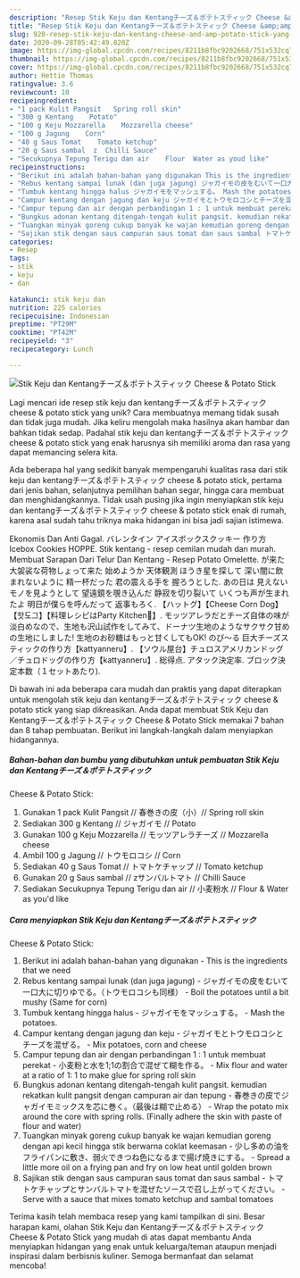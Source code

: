 ```yaml
---
description: "Resep Stik Keju dan Kentangチーズ＆ポテトスティック Cheese &amp;amp; Potato Stick yang Menggugah Selera"
title: "Resep Stik Keju dan Kentangチーズ＆ポテトスティック Cheese &amp;amp; Potato Stick yang Menggugah Selera"
slug: 920-resep-stik-keju-dan-kentang-cheese-and-amp-potato-stick-yang-menggugah-selera
date: 2020-09-28T05:42:49.820Z
image: https://img-global.cpcdn.com/recipes/8211b8fbc9202668/751x532cq70/stik-keju-dan-kentangチーズ＆ポテトスティック-cheese-potato-stick-foto-resep-utama.jpg
thumbnail: https://img-global.cpcdn.com/recipes/8211b8fbc9202668/751x532cq70/stik-keju-dan-kentangチーズ＆ポテトスティック-cheese-potato-stick-foto-resep-utama.jpg
cover: https://img-global.cpcdn.com/recipes/8211b8fbc9202668/751x532cq70/stik-keju-dan-kentangチーズ＆ポテトスティック-cheese-potato-stick-foto-resep-utama.jpg
author: Hettie Thomas
ratingvalue: 3.6
reviewcount: 10
recipeingredient:
- "1 pack Kulit Pangsit   Spring roll skin"
- "300 g Kentang    Potato"
- "100 g Keju Mozzarella    Mozzarella cheese"
- "100 g Jagung    Corn"
- "40 g Saus Tomat    Tomato ketchup"
- "20 g Saus sambal  z  Chilli Sauce"
- "Secukupnya Tepung Terigu dan air    Flour  Water as youd like"
recipeinstructions:
- "Berikut ini adalah bahan-bahan yang digunakan This is the ingredients that we need"
- "Rebus kentang sampai lunak (dan juga jagung) ジャガイモの皮をむいて一口大に切りゆでる。（トウモロコシも同様）  Boil the potatoes until a bit mushy (Same for corn)"
- "Tumbuk kentang hingga halus ジャガイモをマッシュする。 Mash the potatoes."
- "Campur kentang dengan jagung dan keju ジャガイモとトウモロコシとチーズを混ぜる。 Mix potatoes, corn and cheese"
- "Campur tepung dan air dengan perbandingan 1 : 1 untuk membuat perekat 小麦粉と水を1;1の割合で混ぜて糊を作る。 Mix flour and water at a ratio of 1: 1 to make glue for spring roll skin"
- "Bungkus adonan kentang ditengah-tengah kulit pangsit. kemudian rekatkan kulit pangsit dengan campuran air dan tepung 春巻きの皮でジャガイモミックスを芯に巻く。（最後は糊で止める） Wrap the potato mix around the core with spring rolls. (Finally adhere the skin with paste of flour and water)"
- "Tuangkan minyak goreng cukup banyak ke wajan kemudian goreng dengan api kecil hingga stik berwarna coklat keemasan 少し多めの油をフライパンに敷き、弱火できつね色になるまで揚げ焼きにする。 Spread a little more oil on a frying pan and fry on low heat until golden brown"
- "Sajikan stik dengan saus campuran saus tomat dan saus sambal トマトケチャップとサンバルトマトを混ぜたソースで召し上がってください。 Serve with a sauce that mixes tomato ketchup and sambal tomatoes"
categories:
- Resep
tags:
- stik
- keju
- dan

katakunci: stik keju dan 
nutrition: 225 calories
recipecuisine: Indonesian
preptime: "PT29M"
cooktime: "PT42M"
recipeyield: "3"
recipecategory: Lunch

---
```



![Stik Keju dan Kentangチーズ＆ポテトスティック
Cheese &amp; Potato Stick](https://img-global.cpcdn.com/recipes/8211b8fbc9202668/751x532cq70/stik-keju-dan-kentangチーズ＆ポテトスティック-cheese-potato-stick-foto-resep-utama.jpg)

Lagi mencari ide resep stik keju dan kentangチーズ＆ポテトスティック
cheese &amp; potato stick yang unik? Cara membuatnya memang tidak susah dan tidak juga mudah. Jika keliru mengolah maka hasilnya akan hambar dan bahkan tidak sedap. Padahal stik keju dan kentangチーズ＆ポテトスティック
cheese &amp; potato stick yang enak harusnya sih memiliki aroma dan rasa yang dapat memancing selera kita.

Ada beberapa hal yang sedikit banyak mempengaruhi kualitas rasa dari stik keju dan kentangチーズ＆ポテトスティック
cheese &amp; potato stick, pertama dari jenis bahan, selanjutnya pemilihan bahan segar, hingga cara membuat dan menghidangkannya. Tidak usah pusing jika ingin menyiapkan stik keju dan kentangチーズ＆ポテトスティック
cheese &amp; potato stick enak di rumah, karena asal sudah tahu triknya maka hidangan ini bisa jadi sajian istimewa.

Ekonomis Dan Anti Gagal. バレンタイン アイスボックスクッキー 作り方 Icebox Cookies HOPPE. Stik kentang - resep cemilan mudah dan murah. Membuat Sarapan Dari Telur Dan Kentang - Resep Potato Omelette. が来た 大袈裟な荷物しょって来た 始めようか 天体観測 ほうき星を探して 深い闇に飲まれないように 精一杯だった 君の震える手を 握ろうとした. あの日は 見えないモノを見ようとして 望遠鏡を覗き込んだ 静寂を切り裂いて いくつも声が生まれたよ 明日が僕らを呼んだって 返事もろく. 【ハットグ】【Cheese Corn Dog】【핫도그】【料理レシピはParty Kitchen🎉】. モッツアレラだとチーズ自体の味が淡白めなので、生地も沢山試作をしてみて、ドーナツ生地のようなサクサク甘めの生地にしました! 生地のお砂糖はもっと甘くしてもOK! のび〜る 巨大チーズスティックの作り方【kattyanneru】. 【ソウル屋台】チュロスアメリカンドッグ／チュロドッグの作り方【kattyanneru】. 総得点. アタック決定率. ブロック決定本数（１セットあたり).


Di bawah ini ada beberapa cara mudah dan praktis yang dapat diterapkan untuk mengolah stik keju dan kentangチーズ＆ポテトスティック
cheese &amp; potato stick yang siap dikreasikan. Anda dapat membuat Stik Keju dan Kentangチーズ＆ポテトスティック
Cheese &amp; Potato Stick memakai 7 bahan dan 8 tahap pembuatan. Berikut ini langkah-langkah dalam menyiapkan hidangannya.

<!--inarticleads1-->

##### Bahan-bahan dan bumbu yang dibutuhkan untuk pembuatan Stik Keju dan Kentangチーズ＆ポテトスティック
Cheese &amp; Potato Stick:

1. Gunakan 1 pack Kulit Pangsit // 春巻きの皮（小）// Spring roll skin
1. Sediakan 300 g Kentang // ジャガイモ // Potato
1. Gunakan 100 g Keju Mozzarella // モッツアレラチーズ // Mozzarella cheese
1. Ambil 100 g Jagung // トウモロコシ // Corn
1. Sediakan 40 g Saus Tomat // トマトケチャップ // Tomato ketchup
1. Gunakan 20 g Saus sambal // zサンバルトマト // Chilli Sauce
1. Sediakan Secukupnya Tepung Terigu dan air // 小麦粉水 // Flour &amp; Water as you&#39;d like




<!--inarticleads2-->

##### Cara menyiapkan Stik Keju dan Kentangチーズ＆ポテトスティック
Cheese &amp; Potato Stick:

1. Berikut ini adalah bahan-bahan yang digunakan - This is the ingredients that we need
1. Rebus kentang sampai lunak (dan juga jagung) - ジャガイモの皮をむいて一口大に切りゆでる。（トウモロコシも同様） -  Boil the potatoes until a bit mushy (Same for corn)
1. Tumbuk kentang hingga halus - ジャガイモをマッシュする。 - Mash the potatoes.
1. Campur kentang dengan jagung dan keju - ジャガイモとトウモロコシとチーズを混ぜる。 - Mix potatoes, corn and cheese
1. Campur tepung dan air dengan perbandingan 1 : 1 untuk membuat perekat - 小麦粉と水を1;1の割合で混ぜて糊を作る。 - Mix flour and water at a ratio of 1: 1 to make glue for spring roll skin
1. Bungkus adonan kentang ditengah-tengah kulit pangsit. kemudian rekatkan kulit pangsit dengan campuran air dan tepung - 春巻きの皮でジャガイモミックスを芯に巻く。（最後は糊で止める） - Wrap the potato mix around the core with spring rolls. (Finally adhere the skin with paste of flour and water)
1. Tuangkan minyak goreng cukup banyak ke wajan kemudian goreng dengan api kecil hingga stik berwarna coklat keemasan - 少し多めの油をフライパンに敷き、弱火できつね色になるまで揚げ焼きにする。 - Spread a little more oil on a frying pan and fry on low heat until golden brown
1. Sajikan stik dengan saus campuran saus tomat dan saus sambal - トマトケチャップとサンバルトマトを混ぜたソースで召し上がってください。 - Serve with a sauce that mixes tomato ketchup and sambal tomatoes




Terima kasih telah membaca resep yang kami tampilkan di sini. Besar harapan kami, olahan Stik Keju dan Kentangチーズ＆ポテトスティック
Cheese &amp; Potato Stick yang mudah di atas dapat membantu Anda menyiapkan hidangan yang enak untuk keluarga/teman ataupun menjadi inspirasi dalam berbisnis kuliner. Semoga bermanfaat dan selamat mencoba!

